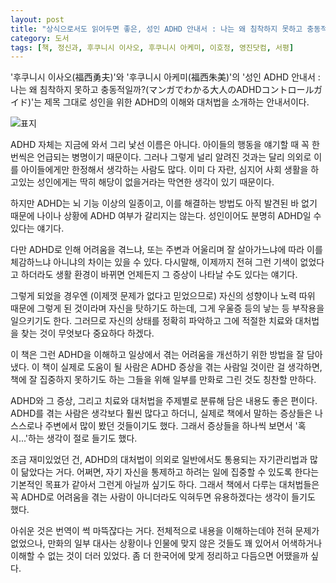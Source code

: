 ```yaml
---
layout: post
title: "상식으로서도 읽어두면 좋은, 성인 ADHD 안내서 : 나는 왜 침착하지 못하고 충동적일까?"
category: 도서
tags: [책, 정신과, 후쿠니시 이사오, 후쿠니시 아케미, 이호정, 영진닷컴, 서평]
---
```


'후쿠니시 이사오(福西勇夫)'와
'후쿠니시 아케미(福西朱美)'의
'성인 ADHD 안내서 : 나는 왜 침착하지 못하고 충동적일까?(マンガでわかる大人のADHDコントロールガイド)'는
제목 그대로 성인을 위한 ADHD의 이해와 대처법을 소개하는 안내서이다.

![표지](https://lh3.googleusercontent.com/z_ApgPVqDp2Zybgq7_e1mZrfFZ7a-mhTkwVX9QKspxG13BZE29NqqjPbV7C-wXIn3Icfck2ug1jslw=s480)

ADHD 자체는 지금에 와서 그리 낯선 이름은 아니다.
아이들의 행동을 얘기할 때 꼭 한번씩은 언급되는 병명이기 때문이다.
그러나 그렇게 널리 알려진 것과는 달리 의외로 이를 아이들에게만 한정해서 생각하는 사람도 많다.
이미 다 자란, 심지어 사회 생활을 하고있는 성인에게는 딱히 해당이 없을거라는 막연한 생각이 있기 때문이다.

하지만 ADHD는 뇌 기능 이상의 일종이고,
이를 해결하는 방법도 아직 발견된 바 없기 때문에
나이나 상황에 ADHD 여부가 갈리지는 않는다.
성인이어도 분명히 ADHD일 수 있다는 얘기다.

다만 ADHD로 인해 어려움을 겪느냐,
또는 주변과 어울리며 잘 살아가느냐에 따라
이를 체감하느냐 아니냐의 차이는 있을 수 있다.
다시말해, 이제까지 전혀 그런 기색이 없었다고 하더라도
생활 환경이 바뀌면 언제든지 그 증상이 나타날 수도 있다는 얘기다.

그렇게 되었을 경우엔 (이제껏 문제가 없다고 믿었으므로)
자신의 성향이나 노력 따위 때문에 그렇게 된 것이라며
자신을 탓하기도 하는데,
그게 우울증 등의 낳는 등 부작용을 일으키기도 한다.
그러므로 자신의 상태를 정확히 파악하고
그에 적절한 치료와 대처법을 찾는 것이 무엇보다 중요하다 하겠다.

이 책은 그런 ADHD을 이해하고
일상에서 겪는 어려움을 개선하기 위한 방법을 잘 담아냈다.
이 책이 실제로 도움이 될 사람은 ADHD 증상을 겪는 사람일 것이란 걸 생각하면,
책에 잘 집중하지 못하기도 하는 그들을 위해
일부를 만화로 그린 것도 칭찬할 만하다.

ADHD와 그 증상, 그리고 치료와 대처법을
주제별로 분류해 담은 내용도 좋은 편이다.
ADHD를 겪는 사람은 생각보다 훨씬 많다고 하더니,
실제로 책에서 말하는 증상들은 나 스스로나 주변에서 많이 봤던 것들이기도 했다.
그래서 증상들을 하나씩 보면서 '혹시...'하는 생각이 절로 들기도 했다.

조금 재미있었던 건,
ADHD의 대처법이 의외로 일반에서도 통용되는 자기관리법과 많이 닮았다는 거다.
어쩌면, 자기 자신을 통제하고 하려는 일에 집중할 수 있도록 한다는 기본적인 목표가 같아서 그런게 아닐까 싶기도 하다.
그래서 책에서 다루는 대처법들은 꼭 ADHD로 어려움을 겪는 사람이 아니더라도 익혀두면 유용하겠다는 생각이 들기도 했다.

아쉬운 것은 번역이 썩 마뜩잖다는 거다.
전체적으로 내용을 이해하는데야 전혀 문제가 없었으나,
만화의 일부 대사는 상황이나 인물에 맞지 않은 것들도 꽤 있어서
어색하거나 이해할 수 없는 것이 더러 있었다.
좀 더 한국어에 맞게 정리하고 다듬으면 어땠을까 싶다.
